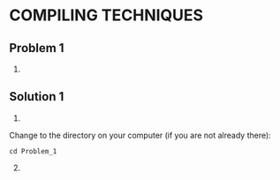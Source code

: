 # COMPILING TECHNIQUES

## Problem 1
1. 

## Solution 1
1. 
Change to the directory on your computer (if you are not already there):

```
cd Problem_1
```
2. 

